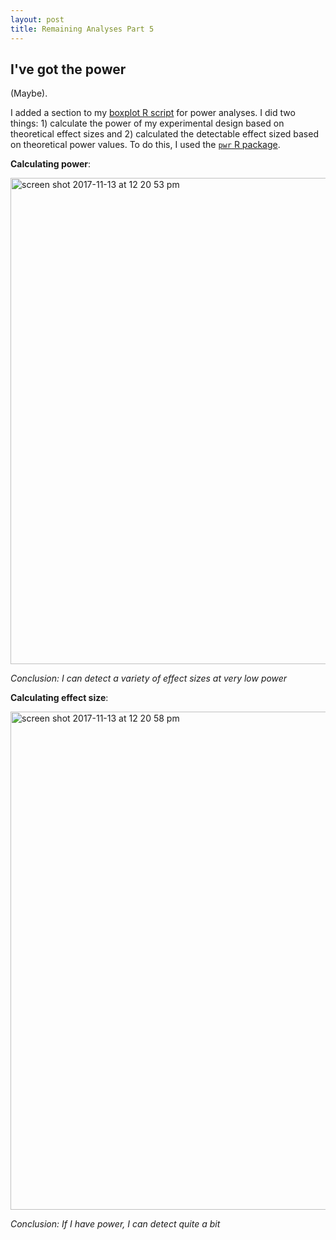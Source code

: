 ```yaml
---
layout: post
title: Remaining Analyses Part 5
---
```


## I've got the power

(Maybe).

I added a section to my [boxplot R script](https://github.com/RobertsLab/project-oyster-oa/blob/master/analyses/DNR_SRM_20170902/2017-10-10-Troubleshooting/2017-11-05-Integrated-Dataset/2017-11-06-Boxplots/2017-11-06-Protein-Area-Boxplots-after-Integration.R) for power analyses. I did two things: 1) calculate the  power of my experimental design based on theoretical effect sizes and 2) calculated the detectable effect sized based on theoretical power values. To do this, I used the [`pwr` R package](https://www.statmethods.net/stats/power.html).

**Calculating power**:

<img width="778" alt="screen shot 2017-11-13 at 12 20 53 pm" src="https://user-images.githubusercontent.com/22335838/32747287-24db6030-c86d-11e7-8cc9-bd0a2aabf132.png">

*Conclusion: I can detect a variety of effect sizes at very low power*

**Calculating effect size**:

<img width="797" alt="screen shot 2017-11-13 at 12 20 58 pm" src="https://user-images.githubusercontent.com/22335838/32747289-24fc0574-c86d-11e7-89ed-9c8fe15ab6ef.png">

*Conclusion: If I have power, I can detect quite a bit*
